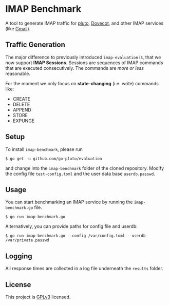 # IMAP Benchmark

A tool to generate IMAP traffic for [pluto](https://github.com/go-pluto/pluto), [Dovecot](https://www.dovecot.org), and other IMAP services (like [Gmail](https://www.google.com/gmail)).


## Traffic Generation

The major difference to previously introduced `imap-evaluation` is, that we now support **IMAP Sessions**. Sessions are sequences of IMAP commands that are executed consecutively. The commands are *more or less* reasonable.

For the moment we only focus on **state-changing** (i.e. write) commands like:
* CREATE
* DELETE
* APPEND
* STORE
* EXPUNGE


## Setup

To install `imap-benchmark`, please run

```
$ go get -u github.com/go-pluto/evaluation
```

and change into the `imap-benchmark` folder of the cloned repository. Modify the config file `test-config.toml` and the user data base `userdb.passwd`.


## Usage

You can start benchmarking an IMAP service by running the `imap-benchmark.go` file.

```
$ go run imap-benchmark.go
```

Alternatively, you can provide paths for config file and userdb:

```
$ go run imap-benchmark.go --config /var/config.toml --userdb /var/private.passwd
```


## Logging

All response times are collected in a log file underneath the `results` folder.


## License

This project is [GPLv3](https://github.com/go-pluto/evaluation/blob/master/LICENSE) licensed.

